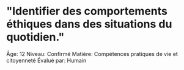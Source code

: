 # "Identifier des comportements éthiques dans des situations du quotidien."

Âge: 12
Niveau: Confirmé
Matière: Compétences pratiques de vie et citoyenneté
Évalué par: Humain